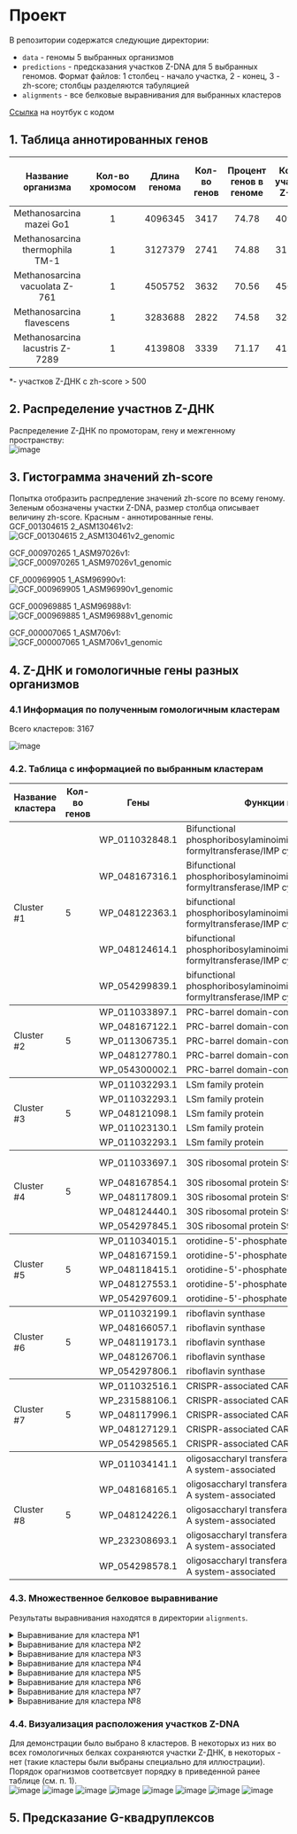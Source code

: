 # Проект
В репозитории содержатся следующие директории:
* `data` - геномы 5 выбранных организмов
* `predictions` - предсказания участков Z-DNA для 5 выбранных геномов. Формат файлов: 1 столбец - начало участка, 2 - конец, 3 - zh-score; столбцы разделяются табуляцией  
* `alignments` - все белковые выравнивания для выбранных кластеров  
  
[Ссылка](https://www.meme-arsenal.com/memes/fae5e7084042aa90eb6e86ae3590c9c1.jpg) на ноутбук с кодом
## 1. Таблица аннотированных генов
|Название организма             |Кол-во хромосом|Длина генома|Кол-во генов |Процент генов в геноме |Кол-во участков Z-ДНК|Кол-во участков Z-ДНК* |Общая длина участков Z-ДНК*  |
|:-----------------------------:|:-------------:|:----------:|:-----------:|:---------------------:|:---------------------:|:---------------------:|:---------------------------:|
|Methanosarcina mazei Go1       |1              |4096345     |3417         |74.78                  |4096345                |1848                   |18642                        |
|Methanosarcina thermophila TM-1|1              |3127379     |2741         |74.88                  |3127379                |1191                   |11872                        |
|Methanosarcina vacuolata Z-761 |1              |4505752     |3632         |70.56                  |4563885                |1610                   |16364                        |
|Methanosarcina flavescens      |1              |3283688     |2822         |74.58                  |3283688                |1407                   |14016                        |
|Methanosarcina lacustris Z-7289|1              |4139808     |3339         |71.17                  |4139808                |1544                   |15588                        |
  
*- участков Z-ДНК с zh-score > 500
## 2. Распределение участнов Z-ДНК
Распределение Z-ДНК по промоторам, гену и межгенному пространству:  
![image](https://user-images.githubusercontent.com/55440084/172193249-580876b0-bafd-4e14-b3f3-f6e45ca0e938.png)

 
## 3. Гистограмма значений zh-score 
Попытка отобразить распредление значений zh-score по всему геному. Зеленым обозначены участки Z-DNA, размер столбца описывает величину zh-score. Красным - аннотированные гены.  
GCF_001304615 2_ASM130461v2:  
![GCF_001304615 2_ASM130461v2_genomic](https://user-images.githubusercontent.com/55440084/170326236-eb3bc7b0-ea4b-40aa-9916-57aa10b16d19.png)  
  
GCF_000970265 1_ASM97026v1:  
![GCF_000970265 1_ASM97026v1_genomic](https://user-images.githubusercontent.com/55440084/170326262-c197fc8c-1e7f-4486-aa97-0ef4adf9f9f7.png) 
  
CF_000969905 1_ASM96990v1:  
![GCF_000969905 1_ASM96990v1_genomic](https://user-images.githubusercontent.com/55440084/170326268-54d25147-87c7-4758-b8f5-f52ef49da1c9.png)  
  
GCF_000969885 1_ASM96988v1:  
![GCF_000969885 1_ASM96988v1_genomic](https://user-images.githubusercontent.com/55440084/170326454-b027b359-eaae-4eed-b13e-e352d85f6298.png)  
  
GCF_000007065 1_ASM706v1:  
![GCF_000007065 1_ASM706v1_genomic](https://user-images.githubusercontent.com/55440084/170326465-11b20abb-b9a9-4803-bdb0-03779c7808b6.png)  
  
## 4. Z-ДНК и гомологичные гены разных организмов
### 4.1 Информация по полученным гомологичным кластерам
Всего кластеров: 3167   
  
![image](https://user-images.githubusercontent.com/55440084/172070713-3ffce547-12ff-4e6d-897d-191519a20e88.png)
  
### 4.2. Таблица с информацией по выбранным кластерам

<table>
    <thead>
        <tr>
            <th>Название кластера</th>
            <th>Кол-во генов</th>
            <th>Гены</th>
            <th>Функции генов</th>
            <th>Расположение Z-ДНК</th>
            <th>Z-Hunt score</th>
        </tr>
    </thead>
    <tbody>
        <tr>
            <td rowspan=5>Cluster #1</td>
            <td rowspan=5>5</td>
            <td rowspan=1>WP_011032848.1</td>
            <td rowspan=1>Bifunctional phosphoribosylaminoimidazolecarboxamide
            formyltransferase/IMP cyclohydrolase</td>
            <td rowspan=1>Промотор</td>
            <td rowspan=1>1201</td>
        </tr>
        <tr>
            <td rowspan=1>WP_048167316.1</td>
            <td rowspan=1>Bifunctional phosphoribosylaminoimidazolecarboxamide
            formyltransferase/IMP cyclohydrolase</td>
            <td rowspan=1>Промотор</td>
            <td rowspan=1>2962</td>
        </tr>
        <tr>
            <td rowspan=1>WP_048122363.1</td>
            <td rowspan=1>bifunctional phosphoribosylaminoimidazolecarboxamide
            formyltransferase/IMP cyclohydrolase</td>
            <td rowspan=1>Промотор</td>
            <td rowspan=1>2962</td>
        </tr>
        <tr>
            <td rowspan=1>WP_048124614.1</td>
            <td rowspan=1>bifunctional phosphoribosylaminoimidazolecarboxamide
            formyltransferase/IMP cyclohydrolase</td>
            <td rowspan=1>Промотор</td>
            <td rowspan=1>2962</td>
        </tr>
        <tr>
            <td rowspan=1>WP_054299839.1</td>
            <td rowspan=1>bifunctional phosphoribosylaminoimidazolecarboxamide
            formyltransferase/IMP cyclohydrolase</td>
            <td rowspan=1>Промотор</td>
            <td rowspan=1>1201</td>
        </tr>
    </tbody>
    <tbody>
        <tr>
            <td rowspan=5>Cluster #2</td>
            <td rowspan=5>5</td>
            <td rowspan=1>WP_011033897.1</td>
            <td rowspan=1>PRC-barrel domain-containing protein</td>
            <td rowspan=1>Промотор</td>
            <td rowspan=1>908</td>
        </tr>
        <tr>
            <td rowspan=1>WP_048167122.1</td>
            <td rowspan=1>PRC-barrel domain-containing protein</td>
            <td rowspan=1>Промотор</td>
            <td rowspan=1>908</td>
        </tr>
        <tr>
            <td rowspan=1>WP_011306735.1</td>
            <td rowspan=1>PRC-barrel domain-containing protein</td>
            <td rowspan=1>Промотор</td>
            <td rowspan=1>908</td>
        </tr>
        <tr>
            <td rowspan=1>WP_048127780.1</td>
            <td rowspan=1>PRC-barrel domain-containing protein</td>
            <td rowspan=1>Промотор</td>
            <td rowspan=1>908</td>
        </tr>
        <tr>
            <td rowspan=1>WP_054300002.1</td>
            <td rowspan=1>PRC-barrel domain-containing protein</td>
            <td rowspan=1>Промотор</td>
            <td rowspan=1>908</td>
        </tr>
    </tbody>
    <tbody>
        <tr>
            <td rowspan=5>Cluster #3</td>
            <td rowspan=5>5</td>
            <td rowspan=1>WP_011032293.1</td>
            <td rowspan=1>LSm family protein</td>
            <td rowspan=1>Промотор</td>
            <td rowspan=1>883</td>
        </tr>
        <tr>
            <td rowspan=1>WP_011032293.1</td>
            <td rowspan=1>LSm family protein</td>
            <td rowspan=1>Промотор</td>
            <td rowspan=1>2943</td>
        </tr>
        <tr>
            <td rowspan=1>WP_048121098.1</td>
            <td rowspan=1>LSm family protein</td>
            <td rowspan=1>Промотор</td>
            <td rowspan=1>2943</td>
        </tr>
        <tr>
            <td rowspan=1>WP_011023130.1</td>
            <td rowspan=1>LSm family protein</td>
            <td rowspan=1>Промотор</td>
            <td rowspan=1>2943</td>
        </tr>
        <tr>
            <td rowspan=1>WP_011032293.1</td>
            <td rowspan=1>LSm family protein</td>
            <td rowspan=1>Промотор</td>
            <td rowspan=1>883</td>
        </tr>
    </tbody>
    <tbody>
        <tr>
            <td rowspan=5>Cluster #4</td>
            <td rowspan=5>5</td>
            <td rowspan=1>WP_011033697.1</td>
            <td rowspan=1>30S ribosomal protein S9</td>
            <td rowspan=1>Промотор</td>
            <td rowspan=1>731, 783</td>
        </tr>
        <tr>
            <td rowspan=1>WP_048167854.1</td>
            <td rowspan=1>30S ribosomal protein S9</td>
            <td rowspan=1>Промотор</td>
            <td rowspan=1>731</td>
        </tr>
        <tr>
            <td rowspan=1>WP_048117809.1</td>
            <td rowspan=1>30S ribosomal protein S9</td>
            <td rowspan=1>Промотор</td>
            <td rowspan=1>731</td>
        </tr>
        <tr>
            <td rowspan=1>WP_048124440.1</td>
            <td rowspan=1>30S ribosomal protein S9</td>
            <td rowspan=1>Промотор</td>
            <td rowspan=1>731</td>
        </tr>
        <tr>
            <td rowspan=1>WP_054297845.1</td>
            <td rowspan=1>30S ribosomal protein S9</td>
            <td rowspan=1>Промотор</td>
            <td rowspan=1>731</td>
        </tr>
    </tbody>
    <tbody>
        <tr>
            <td rowspan=5>Cluster #5</td>
            <td rowspan=5>5</td>
            <td rowspan=1>WP_011034015.1</td>
            <td rowspan=1>orotidine-5'-phosphate decarboxylase</td>
            <td rowspan=1>Нет</td>
            <td rowspan=1>-</td>
        </tr>
        <tr>
            <td rowspan=1>WP_048167159.1</td>
            <td rowspan=1>orotidine-5'-phosphate decarboxylase</td>
            <td rowspan=1>Промотор</td>
            <td rowspan=1>959</td>
        </tr>
        <tr>
            <td rowspan=1>WP_048118415.1</td>
            <td rowspan=1>orotidine-5'-phosphate decarboxylase</td>
            <td rowspan=1>Промотор</td>
            <td rowspan=1>4576</td>
        </tr>
        <tr>
            <td rowspan=1>WP_048127553.1</td>
            <td rowspan=1>orotidine-5'-phosphate decarboxylase</td>
            <td rowspan=1>Промотор</td>
            <td rowspan=1>959</td>
        </tr>
        <tr>
            <td rowspan=1>WP_054297609.1</td>
            <td rowspan=1>orotidine-5'-phosphate decarboxylase</td>
            <td rowspan=1>Промотор</td>
            <td rowspan=1>1122</td>
        </tr>
    </tbody>
    <tbody>
        <tr>
            <td rowspan=5>Cluster #6</td>
            <td rowspan=5>5</td>
            <td rowspan=1>WP_011032199.1</td>
            <td rowspan=1>riboflavin synthase</td>
            <td rowspan=1>Промотор</td>
            <td rowspan=1>883</td>
        </tr>
        <tr>
            <td rowspan=1>WP_048166057.1</td>
            <td rowspan=1>riboflavin synthase</td>
            <td rowspan=1>Промотор</td>
            <td rowspan=1>883</td>
        </tr>
        <tr>
            <td rowspan=1>WP_048119173.1</td>
            <td rowspan=1>riboflavin synthase</td>
            <td rowspan=1>Нет</td>
            <td rowspan=1>-</td>
        </tr>
        <tr>
            <td rowspan=1>WP_048126706.1</td>
            <td rowspan=1>riboflavin synthase</td>
            <td rowspan=1>Промотор</td>
            <td rowspan=1>883</td>
        </tr>
        <tr>
            <td rowspan=1>WP_054297806.1</td>
            <td rowspan=1>riboflavin synthase</td>
            <td rowspan=1>Промотор</td>
            <td rowspan=1>883</td>
        </tr>
    </tbody>
    <tbody>
        <tr>
            <td rowspan=5>Cluster #7</td>
            <td rowspan=5>5</td>
            <td rowspan=1>WP_011032516.1</td>
            <td rowspan=1>CRISPR-associated CARF protein Csa3</td>
            <td rowspan=1>Нет</td>
            <td rowspan=1>-</td>
        </tr>
        <tr>
            <td rowspan=1>WP_231588106.1</td>
            <td rowspan=1>CRISPR-associated CARF protein Csa3</td>
            <td rowspan=1>Промотор</td>
            <td rowspan=1>2659</td>
        </tr>
        <tr>
            <td rowspan=1>WP_048117996.1</td>
            <td rowspan=1>CRISPR-associated CARF protein Csa3</td>
            <td rowspan=1>Тело гена</td>
            <td rowspan=1>2779</td>
        </tr>
        <tr>
            <td rowspan=1>WP_048127129.1</td>
            <td rowspan=1>CRISPR-associated CARF protein Csa3</td>
            <td rowspan=1>Тело гена</td>
            <td rowspan=1>8485</td>
        </tr>
        <tr>
            <td rowspan=1>WP_054298565.1</td>
            <td rowspan=1>CRISPR-associated CARF protein Csa3</td>
            <td rowspan=1>Нет</td>
            <td rowspan=1>-</td>
        </tr>
    </tbody>
    <tbody>
        <tr>
            <td rowspan=5>Cluster #8</td>
            <td rowspan=5>5</td>
            <td rowspan=1>WP_011034141.1</td>
            <td rowspan=1>oligosaccharyl transferase, archaeosortase A
            system-associated</td>
            <td rowspan=1>Тело гена</td>
            <td rowspan=1>731</td>
        </tr>
        <tr>
            <td rowspan=1>WP_048168165.1</td>
            <td rowspan=1>oligosaccharyl transferase, archaeosortase A system-associated</td>
            <td rowspan=1>Тело гена</td>
            <td rowspan=1>752, 731</td>
        </tr>
        <tr>
            <td rowspan=1>WP_048124226.1</td>
            <td rowspan=1>oligosaccharyl transferase, archaeosortase A system-associated</td>
            <td rowspan=1>Тело гена</td>
            <td rowspan=1>731</td>
        </tr>
        <tr>
            <td rowspan=1>WP_232308693.1</td>
            <td rowspan=1>oligosaccharyl transferase, archaeosortase A system-associated</td>
            <td rowspan=1>Тело гена</td>
            <td rowspan=1>731, 752</td>
        </tr>
        <tr>
            <td rowspan=1>WP_054298578.1</td>
            <td rowspan=1>oligosaccharyl transferase, archaeosortase A system-associated</td>
            <td rowspan=1>Промотор</td>
            <td rowspan=1>731</td>
        </tr>
    </tbody>
</table>

### 4.3. Множественное белковое выравнивание
Результаты выравнивания находятся в директории `alignments`.
<details>
  <summary>Выравнивание для кластера №1</summary>
  
  ```
  >WP_011032848.1_Methanosarcina_mazei_Go1
MVKRALLSVSDKTGIVEFARGLEALGVKIISTGGTAKILRDADIEVTDVSEVTGYPEMMGGRVKTLHPRIHGGLLCLRES
KEQMEEAAKEDISLIDLIAVNLYPFEITVSRENVELEEAIENIDIGGPTLLRSAAKNYRSVTVLSDPSDYGRILKELRSS
GIISDKTRAELAVKAFRHTADYDAAIDTYLSRTLLGEEVLHLKFADGVKLRYGENWHQKAYFYKDSAIKGPSLAKAIQLH
GKELSYNNYVDADNALQTVKELGNASPAVAIVKHNNPCGLATGESLLQALHSAWDGDPISAYGSIICTNEVFDLEAATFL
NGKFVEIILAPDFKPDALEYLKKKSENLRLLKLPDLREGFGAEYTYKYVIGGMLKQSRDIGIYEKWESVTEVPYPENKRA
LSEFCLKACKATKSNAVILAYEYEPGNFMVLGMGAGQPNRVDSIRKLAATKAVENLKVIYEREQPAVPFEEYCQKIMSEC
VMASDAFFPFDDSVVHAAENNIRYIVSPGGSIRDNEVIATANRLGVALVFTGMRHFLH
>WP_048124614.1_Methanosarcina_lacustris_Z-7289
MVKRALLSVSDKTGIAEFARGLEALGVKIISTGGTAKILRDAGIEVTDVAEVTGYPEMMGGRVKTLHPRIHGGLLCLRDS
KEQMAEAAKEDISLLDLVAVNLYPFEVTVSKEGVELEEAIENIDIGGPTLLRSAAKNYRSVTVISDPSDYGHVLTELRSS
GVISDKTRADLAVKAFRHTADYDAAIDTYLSKTLLGEEVLRLKFTDGVKLRYGENWHQKASFFKDPKMEGPTLAKAVQLH
GKELSYNNYVDADNALQTIKELGNTSPAVVIVKHNNPCGLATGDKLLQALQAAWDGDPISAYGSIICTNEIFDLESATFL
NGKFVEIILAPDFKPDALEYLKNKSENLRLLKLSEFRESFGTEYTYKYVIGGMLKQSRDIGIYEKWECVTEFPYPEEKRV
LSEFCLKACKATKSNAVTLAHEYEPGYFMALGMGAGQPNRVDSIRKLAATKAIENLRAIYEREQPAAPFEEYCQKILLEC
VMASDAFFPFDDSVVYAAENNIRYIVSPGGSIRDNEVIATANRLGVSLVFTGMRHFLH
>WP_048167316.1_Methanosarcina_thermophila_TM-1
MVKRALLSVSDKTGITEFARGLQSLGVKIISTGGTAKVLRNAGIEVTDVSEITGFPEMMGGRVKTLHPRIHGGILCLRES
KEQMAEAIKEDISLIDMVAVNLYPFEETVSKEGVKLEEAIENIDIGGPTLLRSAAKNYRSVTVLSDPSDYGHVLEELRST
GVISEATRAALAIKAFRHTANYDAAIDVYLSKTLLGENVLRLNFTEGVKLRYGKNWHQEAFFYKDPKIEGPTLAKAIQLH
GKELSYNNYVDADNALQTVKEIGNVSPAVAIVKHNNPCGLATGSTLLQALQAAWDGDPVSAYGSIICTNEIFDLEAATFL
NGKFVEIILAPDFKPDALEFLKKKSENLRLLKLPELREAFGTDYTYKYIIGGMLKQSRDIGLYEKWESVTDIPYPEEKRP
LSEFCLKACKTTKSNAVILAHEYEPGYFMVLAMGAGQPNRVDSIRKLAATKAVENLRIIYEREKPAISFEEYKQKIISEC
VMASDAFFPFDDSIVYAAQNNIRYIVSPGGSIRDSEVIATANRLGVSMIFTGMRHFLH
>WP_048122363.1_Methanosarcina_vacuolata_Z-761
MVKRALLSVSDKTGIAEFARGLESLGVKIISTGGTAKILRDAGIEVTDVSEVTGCPEMMGGRVKTLHPRIHGGLLCLRES
KEQMAEAEREDISLIDMVAVNLYPFEVTVSKESVELEEAIENIDIGGPTLLRSAAKNYRSVIVLSDPLDYGRVLKELRST
GVVSEATRAALAVKAFRHTADYDAAIDTYLSKTLLEENVLRLNFTGGVKLRYGENWHQKAYFYKDSQIEGPTLAKATQLH
GKELSYNNYVDADNALQTVKELGSAHPGVAIVKHNNPCGLATGSTLLQALQAAWDGDPISAYGSIICTNEIFDLEAATFL
NGKFVEIILAPDFKPDALEYLKKKSENLRLLKLPDLREAFGTDYTYKYVIGGMLKQSRDIGLYEKWESVTDISYPEEKRS
LSEFCLKACKSTKSNSVILAHEYEPGFFMVLAMGAGQPNRVDSIRKLAATKAVENLRIIYERENPETSFEDYCQRVMSEC
VMASDAFFPFDDSIIHAAENDIRYIVSPGGSIRDGEVIAAANRLGVSMVFTGMRHFLH
>WP_054299839.1_Methanosarcina_flavescens
MVKRALLSVSDKTGITEFARGLQSLGVKIISTGGTAKILRDAGIEVTDVSEITGFPEMMGGRVKTLHPRIHGGILCLRES
REQMAEAIKEDISLIDMVAVNLYPFEETVSKEGVKLEEAIENIDIGGPTLLRSAAKNYRSVTVLSDPSDYEHVLEELRST
GVISESTRAALAIKAFRHTADYDAAIDVYLSKTLLGENILRLNFTDGVKLRYGENWHQEAFFYKDPEIEGPTLAKAVQLH
GKELSYNNYVDADNALQTVKEIGNASPAVAIVKHNNPCGLATGSTLLQALQAAWDGDPVSAYGSIICTNEIFDLEAATFL
NGKFVEIILAPDFKPDALEYLKKKSENLRLLKLPELREAFGTDYTYKYIIGGMLKQSRDIGIYEKWESVTDIPYPEEKRP
LSEFCLKACKTTKSNAVILAREYEPGFFMVLAMGAGQPNRVDSIRKLAATKAVENLRIIYEREQPAISFEAYRQEIISEC
VMASDAFFPFDDSIVYAAQNNIRYIVSPGGSIRDSEVIATANRLGVSMIFTGMRHFLH
  ```
</details>

<details>
  <summary>Выравнивание для кластера №2</summary>
  
  ```
  >WP_011033897.1_Methanosarcina_mazei_Go1
MRAELTSLFGLNIYTNNGVYVGKLQDLVIDVEEQKVTGLAVSDINRELFDISSRGIIIPYRWVITAADIIIVRDVIQRYK
KRKED
>WP_054300002.1_Methanosarcina_flavescens
MRAELTSLFGLNIYTNTGVYVGKLQDLVIDIEEQKITGLAISDINRELFDLTSRGVIIPYRWVITAADIIIVRDVIQRYK
KRKED
>WP_011306735.1_Methanosarcina_vacuolata_Z-761
MRAELTSLFGLNVYTNAGVYVGKLQDLVIDIEDQKITGLAISDINRELFDLTTRGVIIPYRWVITAADIIIVRDVIQRYK
KRKED
>WP_048167122.1_Methanosarcina_thermophila_TM-1
MRAELTSLFGLNIYTNTGVYVGKLQDLVIDIEEQKITGLAVSDINRELFDLTSRGVIIPYRWVITAADIIIIRDVIQRYK
KRKED
>WP_048127780.1_Methanosarcina_lacustris_Z-7289
MRAELTSLFGLNIYTNTGVYVGKLQDLVIDVEEQKVTGLAVSDINRELFDLSSRGMIIPYRWVITAADIIIIRDVIQRYK
KRKED
  ```
</details>

<details>
  <summary>Выравнивание для кластера №3</summary>
  
  ```
  >WP_011032293.1_Methanosarcina_flavescens
MANRPLDILNNALDTPVIVRLKGAREFRGELKGYDIHMNLVLDNAEELREGEVVSKFSSVVIRGDNVVYVSP
>WP_011032293.1_Methanosarcina_mazei_Go1
MANRPLDILNNALDTPVIVRLKGAREFRGELKGYDIHMNLVLDNAEELREGEVVSKFSSVVIRGDNVVYVSP
>WP_011032293.1_Methanosarcina_thermophila_TM-1
MANRPLDILNNALDTPVIVRLKGAREFRGELKGYDIHMNLVLDNAEELREGEVVSKFSSVVIRGDNVVYVSP
>WP_048121098.1_Methanosarcina_vacuolata_Z-761
MANRPLDILNNALDTPVIVRLKGAREFRGELKGYDIHMNLVLDNAEELREGEIVSKFSSVVIRGDNVVYVSP
>WP_011023130.1_Methanosarcina_lacustris_Z-7289
MANRPLDILNNALDTPVIVRLKGAREFRGELKGYDIHMNLVLDNAEELRDGEVVSKFSSVVIRGDNVVYVSP
  ```
</details>

<details>
  <summary>Выравнивание для кластера №4</summary>
  
  ```
  >WP_048167854.1_Methanosarcina_thermophila_TM-1
MVKVINSSGKHKTATARATVTKGTGKVRINKIPLELYTPELARIKISEPLLIAGDEVVSGLDIDVDVRGGGIIGQANAVR
TAVARGIVEWTNDTVIRDNFASYDRNLLVNDSRQKESKNFGGPGARAKYQKSYR
>WP_048124440.1_Methanosarcina_lacustris_Z-7289
MVKVVNSSGKHKTATARATVMKGTGKVRINKIPLELYTPELAMMKVSEPLLIAGNEVVSGLDINVDVRGGGIIGQANAVR
TAVARGIVEWTNDTIIRDNFVTYDRSLLVSDSRQKESKNFGGPGARAKYQKSYR
>WP_011033697.1_Methanosarcina_mazei_Go1
MVKVINSSGKHKTATARATVMKGTGKVRINKIPLELYTPELAMMKISEPLLIAGKDVVSGLDINVDVRGGGIVGQANAVR
TAVARGIVEWTNDTTIRDNFAAYDRNLLVSDSRQKEAKNFGGPGARSKYQKSYR
>WP_048117809.1_Methanosarcina_vacuolata_Z-761
MVKVVNSSGKHKTATARATVTKGTGKVRINKIPLELYTPELVMMKISEPLLIAGDEVVSGLDINVDVRGGGIIGQANAVR
TAVARGIVEWTNDTIIRDNFASYDRNLLVSDSRQKESKNFGGPGARAKYQKSYR
>WP_054297845.1_Methanosarcina_flavescens
MVKVINSSGKHKTATARATVTKGTGKVRINKIPLELYAPELVRMKISEPLLIAGDEVVSGLDINVDVRGGGIVGQANAVR
TAVARGIVEWTNDTVIRDNFASYDRNLLVNDSRQKESKNFGGPGARAKYQKSYR
  ```
</details>

<details>
  <summary>Выравнивание для кластера №5</summary>
  
  ```
  >WP_054297609.1_Methanosarcina_flavescens
MERKTRMILALDVSDREEALKIAEDVSEFVDAIKVGYPLVLATGLEIIRELAEFAPIIADFKVADIPNTNRLICKQVFEA
GADAVIVQGFTGRDSLDACIEVASEYRRDVFVVSEMSHPGGAEFLQPVGEAIARMASEAGAFGLVAPATRPERVKKIRKI
IGDKLTIISPGVGAQGGRASDVIAAGADWVIVGRSIYKAELPKEAASEIAAEIEAELRGEG
>WP_011034015.1_Methanosarcina_mazei_Go1
MERNTCMILALDVTEREEALKIAENVREFVDAIKVGYPLILATGLDIIRELARFAPVIADFKVADIPNTNRLICEQVFKA
GADAVIVQGFTGRDSLDACIEVASKYGKDVFVVSEMSHPGGAEFLQSAAEAIAKMAVEAGAFGLVAPATRPERVKEIRKI
IGDRLTIISPGVGAQGGKASDVISAGADWVIVGRSIYKAESPKEAACEIAEEIQAELRG-K
>WP_048167159.1_Methanosarcina_thermophila_TM-1
MERKTRIILALDVSDREEALKIAEDVSEFVDAIKVGYPLVLATGLEIIRELAEFAPIIADFKVADIPNTNRLICEQVFEV
GADAVIVQGFTGRDSLDACIEVASEYRKDVFVVSEMSHPGGAEFLQPVGEAIARMAAEAGASGLVAPATRPERVKKIREI
VGDKLTIISPGVGAQGGRASNAIAAGADWVIVGRSIYKAELPKKAASEIAAEIEAELRREG
>WP_048118415.1_Methanosarcina_vacuolata_Z-761
MEKKSCMILALDVSDREEALKIAEDVSEFVDAIKVGYPLILATGLGIIRELAEFAPIIADFKVADIPNTNRLICEQVFEA
GAEAVIAQGFTGRDSLDACIEVASEYRKDVFVVSEMSHPGGAEFLQPVGEAITRMAAEAGAFGLVAPATRPERVKAIRKI
IGEKLTIISPGVGAQGGKASDVIAAGADWVIVGRAIYKAESPREAARKIATEIEVEIKGEN
>WP_048127553.1_Methanosarcina_lacustris_Z-7289
MERNTCMILALDVTDREEALKIAEDVWEFVDAIKVGYPLILATGLGIIRELAEFAPVIADFKVADIPNTNRLICDQVFEA
GADAVIVQGFTGRDSLDACIDIASEYSRDVFVVSEMSHPGGAEFMQPAAEAIARMALEAGAFGLVAPATRPERVKKIRKI
VGDKLTIISPGVGAQGGRASDVIAAGADWVIVGRSIYRAESPKEAARKIAEEIQAELRGEY
  ```
</details>

<details>
  <summary>Выравнивание для кластера №6</summary>
  
  ```
  >WP_011032199.1_Methanosarcina_mazei_Go1
MPTIGIADTTFARYNMGRAAIDEIQKNVSAQIKRVTVPGIKDLPVAAKKLIEEEGCDIVMALGMPGGKEKDKMCAHEASQ
GLIMAQLMTNTHIIEVFVHEDEGKDEKELAFLMDRRTREHALNVIKLLFKPEKLVREAGTGQRQGFEDAGPLRM
>WP_048119173.1_Methanosarcina_vacuolata_Z-761
MPTIGIADTTFARYNMGRAAIDEIQKNVSVKIKRVTVPGIKDLPVAAKKLIEEEGCDIVMALGMPGAKEQDKICAHEASQ
GIIMAQLMTNTHIIEVFVHENEGKDEKELAFLMDRRTREHALNVIKLLFKPEKLIREAGTGQRQGFEDAGPL--
>WP_048126706.1_Methanosarcina_lacustris_Z-7289
MPTIGIADTTFARYNMGRAAIDEIQKNVSVQIKRVTVPGIKDLPVAAKKLIEAEGCDIVMALGMPGAQQKDKMCAHEASQ
GLIMAQLMTNTHIIEVFVHEDEGKDEKELAFLMDKRTREHALNVIKLLFKPEKLIREAGTGQRQGFEDAGSLRM
>WP_048166057.1_Methanosarcina_thermophila_TM-1
MPTIGIADTTFARYDMGRAAIDEIQKNVSVKIKRVTVPGIKDLPVAAKKLIEEEGCDIVMALGMPGAKEQDKICAHEASQ
GLIMAQLMTNTHIIEVFVHEDEGKDEKELAFLMDRRTREHALNVIKLLFKPEKLIREAGTGQRQGFEDAGPLRM
>WP_054297806.1_Methanosarcina_flavescens
MLTIGIADTTFARYNMGRAAIDEIQKNVSVKIKRVTVPGIKDLPVAAKKLIEEEGCDIVMALGMPGAKEQDKICAHEASQ
GLIMAQLMTNTHIIEVFVHENEGKDEKELAFLMDRRTREHALNVIKLLFKPDKLIQEAGTGQRQGFEDAGPLRM
  ```
</details>

<details>
  <summary>Выравнивание для кластера №7</summary>
  
  ```
  >WP_048127129.1_Methanosarcina_lacustris_Z-7289
MPKLTLISTIYALEPVIICVTRLSPSKIIMLSEEGADEKKLRSEEMIEKTFKNALEVEKRDTALYDTVRVAKDVAELIEK
EHDRGNLVIVNVSGGRKPQAFGALFGAYARNDMVQRVVYVTEEDSMMIDFPVLSFNLSETKKLILEEIQKGVSAVSQIAV
TAGISKGMTYNHLRELKSMGYIADGDNGYIITDAGKIASI
>WP_231588106.1_Methanosarcina_thermophila_TM-1
--------------------------------------------------------------------------------
-----------MSGGRKPQAFGALFGAYARNDMVQRVVYVTEEDSFMIDFPVLSFNLSETKKLILEEIQKGVSSVTKIAA
TAGISKGMTYNHLRKLKAMGYIADGESGYIITDAGRIASI
>WP_011032516.1_Methanosarcina_mazei_Go1
MSKLTLISTIYSLEPVIICVTRLSPSKIILLSEEGANDKKVQSEDIIEKTFKNALEVEKKYTALYDTVRVAKDVAELIEK
EHDRGNQVIVNVSGGRKPQAFGALFGAYARNDMVQRVVYVTEEDSMMIDFPVLSFNLSETKKLILEEIQKGNSSVTKIAA
TAGISKGMTYNHLRELKSMGYIADGDSGYIITDAGRIASI
>WP_048117996.1_Methanosarcina_vacuolata_Z-761
MSKLTLISTIYSLEPVIICVTRLSPSKIILLSEEGAPDKKVQSEEMIEKTFKNALEIEKKYTSVYDTVRVAKDVAELIEQ
EHDRGNQVIVNVSGGRKPQAFGALFGAYARNDMVQRVVYVTEEDSFMIDFPVLSFNLSETKKLILEEIQKGVSSVTQIAV
TAGISKGMTYNHIRELKAMGYITDGENGYIITDAGRIASI
>WP_054298565.1_Methanosarcina_flavescens
MSKLTLISTIYSLEPVIICVTRLSPSKIILLSEEGAPDKKVQSEEMIEKTFKNALVVEKKYTSVYDTVRVAKDVAELIEQ
EHAKGNQVIVNVSGGRKPQAFGALFGAYARNDMVQRVVYVTEEDSFMIDFPVLSFNLSETKKLILEEIQKGVSSVPQIAA
TAGISKGMTYNHLRELKAMGYIADGESGYIITDAGRIASI
  ```
</details>

<details>
  <summary>Выравнивание для кластера №8</summary>
  
  ```
  >WP_048124226.1_Methanosarcina_vacuolata_Z-761
MITTNKGMGCPVAKRPAHRLKFSIISLIAVALVAFLMRMISYSAATANGSINLMGYDSFYHMRRILYTTFNFPHPLNFDT
YINYPAGFEVGWPPFFDFLGALLAKVLGVGNPSLYTTEFAGALLPVLLGVLTIIPLYIAAAAIFDRKTALLGALVFAVIP
AHVYVSRFGAVDHHVAETLLSTSAYACFILALKWAREGSLSLASLKTISSEKKLIKSLAFAGASGLFFALLIYTWIGALV
FVSFILLYAFIQTIIDLKAEKNSDYLLISSTVALLATLIFTIPLSAGSLRPGLEMSAMYLSWFQVFYVFSMLAGTLILWG
FSLYISKKGLDWKYYPAALILISVAGLLSLKILSAESYSFVIEGMSFFLGKGEYISTIAEALPIFLTTDGTLTFSPILGS
LGLCFITALGGLFLLGLEWIGEKSKSEGVFFLLWSVFFAYLTLSQRRFSYLFAVNVAILTSYFLWVLLDSFDFETEVKKL
AKSVPIHGNNAMITSKAEMETKSKRAEKETKSKKAEKETKSKIKSKSKINNLSGSK-QNSQPDYFKIFSSLVLIGLVFIP
CILAGFAFAKDQGLIDPVWKDSLTWLGASSPETSYYLDPAGTPEYGVLSWWDYGNWIVYQAQRPAVSNNFQTGVDDSAHF
FTTDSEEEAKAIIEKLKVKYVMTDNLMAGGKFGSIVKLAGENISKYVNVQTVNVNGGLQTIATAKKEFTETEVYRLHQLD
GSNLGNLRLAHESTASV--DDNDTVSDVKIFEFVPGARLSGTADPGQNITATLELSSNTGRKFTYQNEVMSDKNGSFEIT
VPYSTDNNAGGVSALSTYSLNAGRNTTVSEIQVTEDDVLKGNKIEVKIPDSK
>WP_232308693.1_Methanosarcina_lacustris_Z-7289
-------MRSPAEKGSANSSRIKIISFIAVIVVAFLMRMLSYASLTADGGITFTGYDEFYHMRRILYTVSSFPHILNFDT
YINYPYGFEIGWPPLFDLLGALLAIILGGGHPDMHTVEFAGALLPVLLGVLTLIPVYMVATSVFDRKTGLLGAFIFAVLP
AHVYISRFGAVDHHVAEVLLSTAAYAFFILALKLAGESKLSLNSLKNIASDKKLLNPLVFAAASGLFFSLLVFTWVGAPA
LISFVVLYALVQATLDLKAGKGSDYLFVCSAVTLFATLLFTIPLSAGAARPGLEMSAMYLSWFQVVYVLILLAGLFFLWG
FSAYVSKKGMDWKYYPGVLILVFGSGLLFLRLFSVEYYAFVIEGLRFFSGKGEYIGTISEAVPLFLTSQGKFTLSSVIGS
FGLSFLTALAGFFLFSLELKGEKLKPEGVFFLVWTLFYAYLALSQRRFTYLFAINISILTAYIMWVLMDSLDFGKEIKKL
VKSGKKTENNS------------------ESTFKTGQKTVSRTKSKSKARHVAESRSTDEGSDYFKLVSGVALIGLVFVP
SIWLGAAFSKDAVSIGPEWEDSLKWLEASTPATSYYLEPSETPEYGVLSWWDYGNWIVYVGKRPVVANNFQTGVDDSARF
FITDSEEEAKTIVEKLNVKYVITDTLMAEGKFSAIAEIAGKNIGDYYEVKTTNENTGLTTVATPKQALLQSEIYKLHKLD
GTSLGNFRLIHESTINSTENESSKIDTVKIFEYVPGATLTGTASPNQAVMATLELSSNTGRKFTYQKGEMADENGSFEIT
VPYSTENTGNGVHATSAYSLTAGDNSTIATIQVTENDILDGNIIKVKN---S
>WP_011034141.1_Methanosarcina_mazei_Go1
MIITNNITRISETKKIPKKINLGIISLLIVFMIAFLMRMLSYASLTADGGITFTGYDEFYHMRRILYTTFNFPSFLNFDT
YINYPYGFEVGWPPFFDLLGALLAIILGAGQPDVHTVEFAGAILPVLLGVLTIIPVYVIAASIFNRKTGLVGALVFAVLP
AHVYISRFGTVDHHVAEVFLSTVAYAFFILALKQAGESKLSSGSLKNISSDKKPVKPLVYSAVSGLFFSLLIFTWVGAPA
FVSFIVLYALIQATLDLKTGRKSDYVFICSAVALLATLLFTIPLSAGAVREGLEMSAMYLSWFQVVYLVIMLTGILLLWG
FSSYASKKEMDWKYYPGILILVFGSGLLFLRMFSGEYYAFIIEGMRFFSGKGEYISTIVEAVPLFLTGQGKFTLSGVLGS
FGLTFLTALAGLFLLILELKSEKSRPENIFFLVWTLFYAYLALSQRRFTYLFALNVSILTAYLFWVLMESLDFENEIKKL
IKRGKGERKVS------------------ETALQTEKKSSLKRKSKNRQVTESKS--KTDEPDYFKLVSGTALIALIFVS
SIWIDVTYAKDGVSIDPGWQDSLEWLEASTPETSYYLEPSETPEYGVLSWWDYGNWIVYVGKRPAVSNNFQTGVEDSANF
LLTDSEEEAKTIVEKLKVKYVMTDTLMAEGKFSSITSLAGKEIGEYYEVETVKGDTGLRTVATPKQALLQTQVYKLHKLD
GTSLGHFRLVHESAVNSTDDGNSKENTVKVFEYVKGATLSGTASPNETVMATLELSSNTGRKFTYQKGDVADENGLFEIT
VPYSTESTGDGVHATSAYSLTSGEKPITSGIQVTEDDILNGNRIEVKAPEGA
>WP_048168165.1_Methanosarcina_thermophila_TM-1
MVTTNKGMRCPAVKRPANNLKFSIIALTAVVIVAFLMRMLSYTSVTANGSITFNGYDDFYHMRRILYTASNFPHSLNFDS
YINYPQGFEVGWPPLFDLLGALLAIILGGGQPDLYTIEFAGALLPLLLGILTIIPLYFVTSSVFDRRTALLAAFIFAVLP
AHVYISRFGAVDHHVAETLLSTSAYAFFIFALKRAGEGPLSLTSLKNISSDKKHIKTLASAAASGLFLALLIFTWIGAPV
FVSFIVLYAFIQTTLDLRVGKSSDYLLICTITSLLATLLFTIPLVAGSVRPGLEMSAMYLSWFQVLYVLSLVAGTLILWG
FSSYISKKDLDWKYYPAVLILISGLGLLSLRILSAEYYAFIIEGMRFFLGKGEYISTIVEAVPLFLTAQGKLTFSPVLSS
LGLCFLAALGGFFLLCLEWRGEKSKPEGIFFLLWSIFFAYLAISQRRFTYLFAINVSILTAYFLWVLLESFDFEAELRKL
IKSGPITSKNS------------------TSALKVEKETKSKKKSKQKISNTSGSK-KDQQPDYFKIVSSVALIGLVFVP
CIWAGFAFAKEGGSVDPEWKEALTWLEASSPETSNYLEPSETPEYSVLSWWDYGNWIVYLAKRPVVSNNFQTGIQDSAHF
FTTDSEEEAKAIMEKLNVKYVITDKQMASGKFGAIVELAGKDIEQYFKIETIKGKTGLETVATAKDEFKNTEIYKLHELD
GSNLGNLRLIHESSIPE--EKGGKKNDVKIFEFVPGAKLSGTASPGQNVTATLMLNSNTGREFTYQNTAVSDKNGLFEIT
VPYSTENTAHGVRAVSAYSVSAGGNATVSGIQVTEEDVLNGNQVEVKNLEMN
>WP_054298578.1_Methanosarcina_flavescens
MVTTNKGMRCPAVKRPANNLKLSIIALTAVVIVAFLMRMLSYASVTANGSITFNGYDDFYHMRRILYTASNFPHSLNFDS
YINYPQGFEIGWPPLFDLLGALLAMILGGGQPDLYTIEFAGALLPLLLGILTIIPLYFVTSSVFDRKTALLAAFIFAVLP
AHVYISRFGAVDHHVAETLLSTSAYAFFIFALKWAGEGSLSLTSLKNISSDKKYIKTLASAAASGLFFALLIFTWIGAPV
FVSFIVLYAFIQTTLDLRAGKNSDYLLICTITSLLATLLFTIPLVARSVRPGLEMSAMYLSWFQVLYVLSLVAGTLILWG
FSSYISKKDLNWKYYPAILILVSGLGLLSLRILSAEYYAFVIEGMRFFLGKGEYIGTIAEAVPLFLTAQGKLTFSPVLSS
LGLCFLAALGGFFLLCLEWRGEKSKPEGIFFLLWSIFFAYLAISQRRFSYLFAVNVSILTAYFLWVLLESFDFEAEVRKL
IKSGPITAKNS------------------TSALKEEKETKSKKKSKQKISNTLGSK-KDQQPDYFKIVSSVALIGLVFIP
CIWSGFAFAKEGGSVDPEWKEALTWLEASSPETSNYLEPSETPEYSVLSWWDYGNWIVYLAKRPVVSNNFQTGIQDSAHF
FTTDSEEEAKAIMEKLNVKYVITDKQMASGKFGAIVELAGKDIEQYFKIETVKGKTGLETVATAKNEFKNTEVYKLHELD
GSNLGNLRLVYESSIPE--EKGGKKNDVKIFEFVPGAKLSGTASPGQNVTATLVLNSNTGREFTYQNTAMSDKNSSFEIT
VPYSTENTAHGVRAVSAYSVSTGGNATVSGIQVTEDDVLNGNRIEVKSLETN
  ```
</details>
  
### 4.4. Визуализация расположения участков Z-DNA
Для демонстрации было выбрано 8 кластеров. В некоторых из них во всех гомологичных белках сохраняются участки Z-ДНК, в некоторых - нет (такие кластеры были выбраны специально для иллюстрации). Порядок орагнизмов соответсвует порядку в приведенной ранее таблице (см. п. 1).  
![image](https://user-images.githubusercontent.com/55440084/172192722-7ba256f7-c755-4b08-85ec-cd6026c6aec7.png)
![image](https://user-images.githubusercontent.com/55440084/172192776-78c8ecc9-4f51-48b6-be6b-80350876d888.png)
![image](https://user-images.githubusercontent.com/55440084/172192850-0bc987ab-b3f1-4bb2-875c-b934d7fb5c2c.png)
![image](https://user-images.githubusercontent.com/55440084/172192903-bd73299b-803d-4596-9f7f-6fa788fcf47f.png)
![image](https://user-images.githubusercontent.com/55440084/172192957-568c5e8e-8ae7-4e3e-93b3-fa735c0ef987.png)
![image](https://user-images.githubusercontent.com/55440084/172193003-d1db2ad0-b3b5-419e-ab5f-9eaa364c383d.png)
![image](https://user-images.githubusercontent.com/55440084/172193042-72da5c90-e639-4d61-b17e-8419c0447eac.png)
![image](https://user-images.githubusercontent.com/55440084/172193088-345bd1f7-b43b-4cc5-bbe3-d93f976bade3.png)


## 5. Предсказание G-квадруплексов
